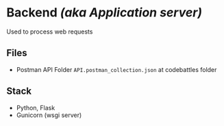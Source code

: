 # Backend _(aka Application server)_

Used to process web requests

## Files

- Postman API Folder `API.postman_collection.json` at codebattles folder

## Stack

- Python, Flask
- Gunicorn (wsgi server)
